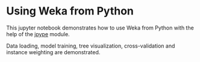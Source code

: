 # Using Weka from Python

This jupyter notebook demonstrates how to use Weka from Python with the help of the [jpype](https://github.com/jpype-project/jpype) module.

Data loading, model training, tree visualization, cross-validation and instance weighting are demonstrated.
